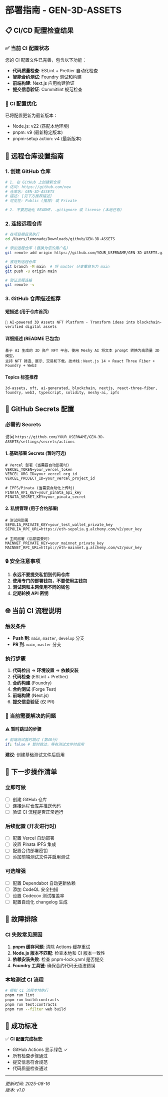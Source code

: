 # 部署指南 - GEN-3D-ASSETS

## 📋 CI/CD 配置检查结果

### ✅ 当前 CI 配置状态

您的 CI 配置文件已完善，包含以下功能：

- **代码质量检查**: ESLint + Prettier 自动化检查
- **智能合约测试**: Foundry 测试和构建
- **前端构建**: Next.js 应用构建验证
- **提交信息验证**: Commitlint 规范检查

### 🔧 CI 配置优化

已将配置更新为最新版本：

- Node.js: v22 (匹配本地环境)
- pnpm: v9 (最新稳定版本)
- pnpm-setup action: v4 (最新版本)

## 🚀 远程仓库设置指南

### 1. 创建 GitHub 仓库

```bash
# 1. 在 GitHub 上创建新仓库
# 访问: https://github.com/new
# 仓库名: GEN-3D-ASSETS
# 描述: [见下方推荐描述]
# 可见性: Public (推荐) 或 Private

# 2. 不要初始化 README、.gitignore 或 license (本地已有)
```

### 2. 连接远程仓库

```bash
# 在项目根目录执行
cd /Users/lemonade/Downloads/github/GEN-3D-ASSETS

# 添加远程仓库 (替换为您的用户名)
git remote add origin https://github.com/YOUR_USERNAME/GEN-3D-ASSETS.git

# 推送到远程仓库
git branch -M main  # 将 master 分支重命名为 main
git push -u origin main

# 验证远程连接
git remote -v
```

### 3. GitHub 仓库描述推荐

#### 短描述 (用于仓库首页)

```
🤖 AI-powered 3D Assets NFT Platform - Transform ideas into blockchain-verified digital assets
```

#### 详细描述 (README 已包含)

```
基于 AI 生成的 3D 资产 NFT 平台，使用 Meshy AI 将文本 prompt 转换为高质量 3D 模型，
支持 NFT 铸造、展示、交易和下载。技术栈：Next.js 14 + React Three Fiber + Foundry + Web3
```

#### Topics 标签推荐

```
3d-assets, nft, ai-generated, blockchain, nextjs, react-three-fiber,
foundry, web3, typescript, solidity, meshy-ai, ipfs
```

## 🔐 GitHub Secrets 配置

### 必需的 Secrets

访问 `https://github.com/YOUR_USERNAME/GEN-3D-ASSETS/settings/secrets/actions`

#### 1. 基础部署 Secrets (暂时可选)

```
# Vercel 部署 (当需要自动部署时)
VERCEL_TOKEN=your_vercel_token
VERCEL_ORG_ID=your_vercel_org_id
VERCEL_PROJECT_ID=your_vercel_project_id

# IPFS/Pinata (当需要自动化上传时)
PINATA_API_KEY=your_pinata_api_key
PINATA_SECRET_KEY=your_pinata_secret
```

#### 2. 私钥管理 (用于合约部署)

```
# 测试网部署
SEPOLIA_PRIVATE_KEY=your_test_wallet_private_key
SEPOLIA_RPC_URL=https://eth-sepolia.g.alchemy.com/v2/your_key

# 主网部署 (后期需要时)
MAINNET_PRIVATE_KEY=your_mainnet_private_key
MAINNET_RPC_URL=https://eth-mainnet.g.alchemy.com/v2/your_key
```

### 🔒 安全注意事项

1. **永远不要提交私钥到代码仓库**
2. **使用专门的部署钱包，不要使用主钱包**
3. **测试网和主网使用不同的钱包**
4. **定期轮换 API 密钥**

## 🌐 当前 CI 流程说明

### 触发条件

- **Push 到**: `main`, `master`, `develop` 分支
- **PR 到**: `main`, `master` 分支

### 执行步骤

1. **代码检出** → **环境设置** → **依赖安装**
2. **代码检查** (ESLint + Prettier)
3. **合约构建** (Foundry)
4. **合约测试** (Forge Test)
5. **前端构建** (Next.js)
6. **提交信息验证** (仅 PR)

### 🚨 当前需要解决的问题

#### ⚠️ 暂时跳过的步骤

```yaml
# 前端测试暂时跳过 (第48行)
if: false # 暂时跳过，等有测试文件时启用
```

**建议**: 创建基础测试文件后启用

## 📝 下一步操作清单

### 立即可做

- [ ] 创建 GitHub 仓库
- [ ] 连接远程仓库并推送代码
- [ ] 验证 CI 流程是否正常运行

### 后续配置 (开发进行时)

- [ ] 配置 Vercel 自动部署
- [ ] 设置 Pinata IPFS 集成
- [ ] 配置合约部署密钥
- [ ] 添加前端测试文件并启用测试

### 可选增强

- [ ] 配置 Dependabot 自动更新依赖
- [ ] 添加 CodeQL 安全扫描
- [ ] 设置 Codecov 测试覆盖率
- [ ] 配置自动化 changelog 生成

## 🔧 故障排除

### CI 失败常见原因

1. **pnpm 缓存问题**: 清除 Actions 缓存重试
2. **Node.js 版本不匹配**: 检查本地和 CI 版本一致性
3. **依赖安装失败**: 检查 pnpm-lock.yaml 是否提交
4. **Foundry 工具链**: 确保合约代码无语法错误

### 本地测试 CI 流程

```bash
# 模拟 CI 流程本地执行
pnpm run lint
pnpm run build:contracts
pnpm run test:contracts
pnpm run --filter web build
```

## 🎯 成功标准

✅ **CI 配置完成标志**:

- GitHub Actions 显示绿色 ✓
- 所有检查步骤通过
- 提交信息符合规范
- 代码质量检查通过

---

_更新时间: 2025-08-16_  
_版本: v1.0_
